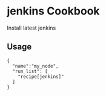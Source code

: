 jenkins Cookbook
================

Install latest jenkins

Usage
-----
	{
	  "name":"my_node",
	  "run_list": [
	    "recipe[jenkins]"
	  ]
	}

